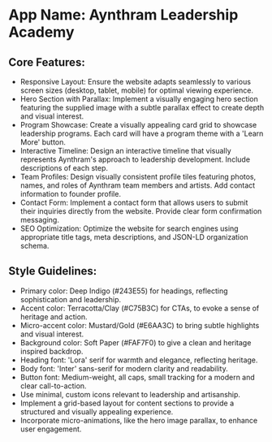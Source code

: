 # **App Name**: Aynthram Leadership Academy

## Core Features:

- Responsive Layout: Ensure the website adapts seamlessly to various screen sizes (desktop, tablet, mobile) for optimal viewing experience.
- Hero Section with Parallax: Implement a visually engaging hero section featuring the supplied image with a subtle parallax effect to create depth and visual interest.
- Program Showcase: Create a visually appealing card grid to showcase leadership programs. Each card will have a program theme with a 'Learn More' button.
- Interactive Timeline: Design an interactive timeline that visually represents Aynthram's approach to leadership development. Include descriptions of each step.
- Team Profiles: Design visually consistent profile tiles featuring photos, names, and roles of Aynthram team members and artists. Add contact information to founder profile.
- Contact Form: Implement a contact form that allows users to submit their inquiries directly from the website. Provide clear form confirmation messaging.
- SEO Optimization: Optimize the website for search engines using appropriate title tags, meta descriptions, and JSON-LD organization schema.

## Style Guidelines:

- Primary color: Deep Indigo (#243E55) for headings, reflecting sophistication and leadership.
- Accent color: Terracotta/Clay (#C75B3C) for CTAs, to evoke a sense of heritage and action. 
- Micro-accent color: Mustard/Gold (#E6AA3C) to bring subtle highlights and visual interest.
- Background color: Soft Paper (#FAF7F0) to give a clean and heritage inspired backdrop. 
- Heading font: 'Lora' serif for warmth and elegance, reflecting heritage.
- Body font: 'Inter' sans-serif for modern clarity and readability.
- Button font: Medium-weight, all caps, small tracking for a modern and clear call-to-action.
- Use minimal, custom icons relevant to leadership and artisanship.
- Implement a grid-based layout for content sections to provide a structured and visually appealing experience.
- Incorporate micro-animations, like the hero image parallax, to enhance user engagement.